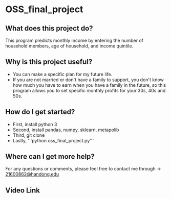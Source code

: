 ﻿# OSS_final_project
 
## What does this project do?
This program predicts monthly income by entering the number of household members, age of household, and income quintile.

## Why is this project useful?
+ You can make a specific plan for my future life.
+ If you are not married or don't have a family to support, you don't know how much you have to earn when you have a family in the future, so this program allows you to set specific monthly profits for your 30s, 40s and 50s.

## How do I get started?
+ First, install python 3
+ Second, install pandas, numpy, sklearn, metapolib
+ Third, git clone 
+ Lastly, '''python oss_final_project.py'''

## Where can I get more help?
For any questions or comments, please feel free to contact me through -> 21600862@handong.edu

## Video Link
